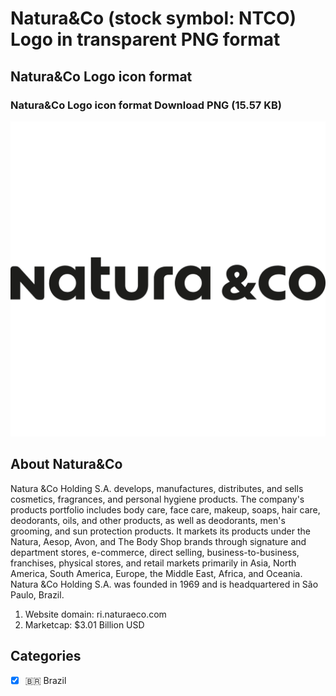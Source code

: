 # Natura&Co (stock symbol: NTCO) Logo in transparent PNG format

## Natura&Co Logo icon format

### Natura&Co Logo icon format Download PNG (15.57 KB)

![Natura&Co Logo icon format Download PNG (15.57 KB)](/img/orig/NTCO-e3affab0.png)

## About Natura&Co

Natura &Co Holding S.A. develops, manufactures, distributes, and sells cosmetics, fragrances, and personal hygiene products. The company's products portfolio includes body care, face care, makeup, soaps, hair care, deodorants, oils, and other products, as well as deodorants, men's grooming, and sun protection products. It markets its products under the Natura, Aesop, Avon, and The Body Shop brands through signature and department stores, e-commerce, direct selling, business-to-business, franchises, physical stores, and retail markets primarily in Asia, North America, South America, Europe, the Middle East, Africa, and Oceania. Natura &Co Holding S.A. was founded in 1969 and is headquartered in São Paulo, Brazil.

1. Website domain: ri.naturaeco.com
2. Marketcap: $3.01 Billion USD


## Categories
- [x] 🇧🇷 Brazil
